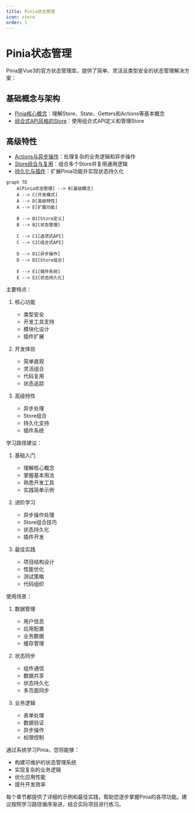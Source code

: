 ```yaml
---
title: Pinia状态管理
icon: store
order: 1
---
```


# Pinia状态管理

Pinia是Vue3的官方状态管理库，提供了简单、灵活且类型安全的状态管理解决方案：

## 基础概念与架构
- [Pinia核心概念](./7.1.1-Pinia核心概念.md)：理解Store、State、Getters和Actions等基本概念
- [组合式API风格的Store](./7.1.2-组合式API风格的Store.md)：使用组合式API定义和管理Store

## 高级特性
- [Actions与异步操作](./7.1.3-Actions与异步操作.md)：处理复杂的业务逻辑和异步操作
- [Store组合与复用](./7.1.4-Store组合与复用.md)：组合多个Store并复用通用逻辑
- [持久化与插件](./7.1.5-持久化与插件.md)：扩展Pinia功能并实现状态持久化

```mermaid
graph TD
    A[Pinia状态管理] --> B[基础概念]
    A --> C[开发模式]
    A --> D[高级特性]
    A --> E[扩展功能]
    
    B --> B1[Store定义]
    B --> B2[状态管理]
    
    C --> C1[选项式API]
    C --> C2[组合式API]
    
    D --> D1[异步操作]
    D --> D2[Store组合]
    
    E --> E1[插件系统]
    E --> E2[状态持久化]
```

主要特点：

1. 核心功能
   - 类型安全
   - 开发工具支持
   - 模块化设计
   - 插件扩展

2. 开发体验
   - 简单直观
   - 灵活组合
   - 代码复用
   - 状态追踪

3. 高级特性
   - 异步处理
   - Store组合
   - 持久化支持
   - 插件系统

学习路径建议：

1. 基础入门
   - 理解核心概念
   - 掌握基本用法
   - 熟悉开发工具
   - 实践简单示例

2. 进阶学习
   - 异步操作处理
   - Store组合技巧
   - 状态持久化
   - 插件开发

3. 最佳实践
   - 项目结构设计
   - 性能优化
   - 测试策略
   - 代码组织

使用场景：

1. 数据管理
   - 用户信息
   - 应用配置
   - 业务数据
   - 缓存管理

2. 状态同步
   - 组件通信
   - 数据共享
   - 状态持久化
   - 多页面同步

3. 业务逻辑
   - 表单处理
   - 数据验证
   - 异步操作
   - 权限控制

通过系统学习Pinia，您将能够：
- 构建可维护的状态管理系统
- 实现复杂的业务逻辑
- 优化应用性能
- 提升开发效率

每个章节都提供了详细的示例和最佳实践，帮助您逐步掌握Pinia的各项功能。建议按照学习路径循序渐进，结合实际项目进行练习。